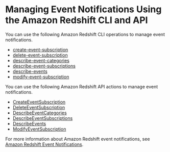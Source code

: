 # Managing Event Notifications Using the Amazon Redshift CLI and API<a name="manage-event-notifications-api-cli"></a>

You can use the following Amazon Redshift CLI operations to manage event notifications\.
+ [create\-event\-subscription](https://docs.aws.amazon.com/cli/latest/reference/redshift/create-event-subscription.html)
+ [delete\-event\-subscription](https://docs.aws.amazon.com/cli/latest/reference/redshift/delete-event-subscription.html)
+ [describe\-event\-categories](https://docs.aws.amazon.com/cli/latest/reference/redshift/describe-event-categories.html)
+ [describe\-event\-subscriptions](https://docs.aws.amazon.com/cli/latest/reference/redshift/describe-event-subscriptions.html)
+ [describe\-events](https://docs.aws.amazon.com/cli/latest/reference/redshift/describe-events.html)
+ [modify\-event\-subscription](https://docs.aws.amazon.com/cli/latest/reference/redshift/modify-event-subscription.html)

 You can use the following Amazon Redshift API actions to manage event notifications\.
+ [CreateEventSubscription](https://docs.aws.amazon.com/redshift/latest/APIReference/API_CreateEventSubscription.html)
+ [DeleteEventSubscription](https://docs.aws.amazon.com/redshift/latest/APIReference/API_DeleteEventSubscription.html)
+ [DescribeEventCategories](https://docs.aws.amazon.com/redshift/latest/APIReference/API_DescribeEventCategories.html)
+ [DescribeEventSubscriptions](https://docs.aws.amazon.com/redshift/latest/APIReference/API_DescribeEventSubscriptions.html)
+ [DescribeEvents](https://docs.aws.amazon.com/redshift/latest/APIReference/API_DescribeEvents.html)
+ [ModifyEventSubscription](https://docs.aws.amazon.com/redshift/latest/APIReference/API_ModifyEventSubscription.html)

For more information about Amazon Redshift event notifications, see [Amazon Redshift Event Notifications](working-with-event-notifications.md)\.